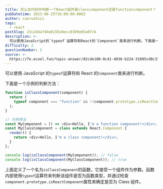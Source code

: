 ```yaml
---
title: 怎么在代码中判断一个React组件是classcomponent还是functioncomponent？
pubDatetime: 2023-06-25T16:00:00.000Z
author: caorushizi
tags:
  - react
postSlug: 23c2d4a7d4e8155e8ecc8309e65a07cb
description: >-
  可以使用JavaScript的`typeof`运算符和React的`Component`类来进行判断。下面是一个示例的判断方法：```javascriptfunctionisClassComponen
difficulty: 2
questionNumber: 2
source: >-
  https://fe.ecool.fun/topic-answer/02cde100-0c41-4036-b224-31895cd8c339?orderBy=updateTime&order=desc&tagId=13
---
```


可以使用 JavaScript 的`typeof`运算符和 React 的`Component`类来进行判断。

下面是一个示例的判断方法：

```javascript
function isClassComponent(component) {
  return (
    typeof component === "function" && !!component.prototype.isReactComponent
  );
}

// 示例用法
const MyComponent = () => <div>Hello, I'm a function component!</div>;
const MyClassComponent = class extends React.Component {
  render() {
    return <div>Hello, I'm a class component!</div>;
  }
};

console.log(isClassComponent(MyComponent)); // false
console.log(isClassComponent(MyClassComponent)); // true
```

上面定义了一个名为`isClassComponent`的函数，它接受一个组件作为参数。函数内部使用`typeof`运算符来判断该组件是否为函数类型，并通过检查`component.prototype.isReactComponent`属性来确定是否为 Class 组件。
